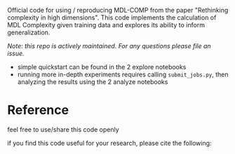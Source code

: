 Official code for using / reproducing MDL-COMP from the paper "Rethinking complexity in high dimensions". This code implements the calculation of MDL Complexity given training data and explores its ability to inform generalization.

*Note: this repo is actively maintained. For any questions please file an issue.*

- simple quickstart can be found in the 2 explore notebooks
- running more in-depth experiments requires calling `submit_jobs.py`, then analyzing the results using the 2 analyze notebooks

# Reference

feel free to use/share this code openly

if you find this code useful for your research, please cite the following: